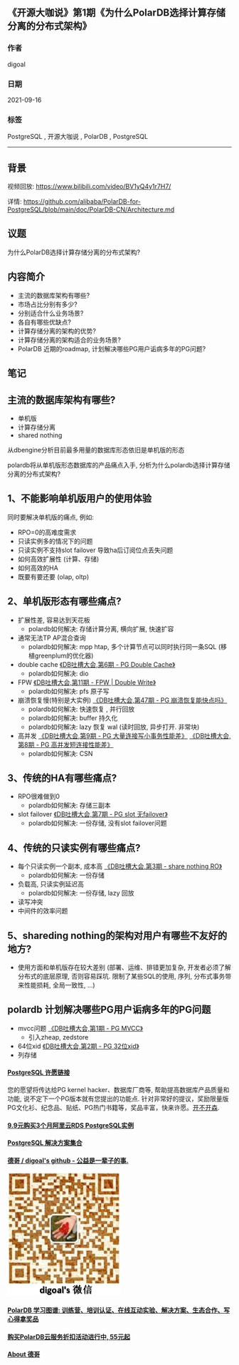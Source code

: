## 《开源大咖说》第1期《为什么PolarDB选择计算存储分离的分布式架构》   
  
### 作者  
digoal  
  
### 日期  
2021-09-16  
  
### 标签  
PostgreSQL , 开源大咖说 , PolarDB , PostgreSQL    
  
----  
  
## 背景  
  
视频回放:  https://www.bilibili.com/video/BV1yQ4y1r7H7/  
  
详情: https://github.com/alibaba/PolarDB-for-PostgreSQL/blob/main/doc/PolarDB-CN/Architecture.md    
  
## 议题  
为什么PolarDB选择计算存储分离的分布式架构?  
  
  
## 内容简介  
- 主流的数据库架构有哪些?   
- 市场占比分别有多少?   
- 分别适合什么业务场景?   
- 各自有哪些优缺点?   
- 计算存储分离的架构的优势?   
- 计算存储分离的架构适合的业务场景?   
- PolarDB 近期的roadmap, 计划解决哪些PG用户诟病多年的PG问题?   
  
## 笔记  
## 主流的数据库架构有哪些?   
- 单机版  
- 计算存储分离  
- shared nothing  
  
从dbengine分析目前最多用量的数据库形态依旧是单机版的形态  
  
polardb将从单机版形态数据库的产品痛点入手, 分析为什么polardb选择计算存储分离的分布式架构?    
  
## 1、不能影响单机版用户的使用体验     
同时要解决单机版的痛点, 例如:   
- RPO=0的高难度需求     
- 只读实例多的情况下的问题     
- 只读实例不支持slot failover 导致ha后订阅位点丢失问题  
- 如何高效扩展性 (计算、存储)     
- 如何高效的HA  
- 既要有要还要 (olap, oltp)     
  
## 2、单机版形态有哪些痛点?   
- 扩展性差, 容易达到天花板  
    - polardb如何解决: 存储计算分离, 横向扩展, 快速扩容  
- 通常无法TP AP混合查询  
    - polardb如何解决: mpp htap, 多个计算节点可以同时执行同一条SQL (移植greenplum的优化器)  
- double cache [《DB吐槽大会,第6期 - PG Double Cache》](../202108/20210828_06.md)    
    - polardb如何解决: dio    
- FPW  [《DB吐槽大会,第11期 - FPW | Double Write》](../202108/20210830_02.md)    
    - polardb如何解决: pfs 原子写  
- 崩溃恢复慢(特别是大实例) [《DB吐槽大会,第47期 - PG 崩溃恢复能快点吗》](../202109/20210915_07.md)    
    - polardb如何解决: 快速恢复 , 并行回放     
    - polardb如何解决: buffer 持久化  
    - polardb如何解决: lazy 恢复 wal (读时回放, 异步打开. 非常块)  
- 高并发   [《DB吐槽大会,第9期 - PG 大量连接写小事务性能差》](../202108/20210828_09.md)  [《DB吐槽大会,第8期 - PG 高并发短连接性能差》](../202108/20210828_08.md)     
    - polardb如何解决: CSN      
  
## 3、传统的HA有哪些痛点?   
- RPO很难做到0  
    - polardb如何解决: 存储三副本    
- slot failover  [《DB吐槽大会,第7期 - PG slot 无failover》](../202108/20210828_07.md)    
    - polardb如何解决: 一份存储, 没有slot failover问题   
  
## 4、传统的只读实例有哪些痛点?    
- 每个只读实例一个副本, 成本高  [《DB吐槽大会,第3期 - share nothing RO》](../202108/20210825_03.md)    
    - polardb如何解决: 一份存储  
- 负载高, 只读实例延迟高     
    - polardb如何解决: 一份存储, lazy 回放  
- 读写冲突     
- 中间件的效率问题    
  
## 5、shareding nothing的架构对用户有哪些不友好的地方?  
- 使用方面和单机版存在较大差别 (部署、运维、排错更加复杂, 开发者必须了解分布式的底层原理, 否则容易踩坑. 限制了某些SQL的使用, 序列, 分布式事务带来性能损耗, 全局一致性,   ...)     
    
## polardb 计划解决哪些PG用户诟病多年的PG问题  
- mvcc问题  [《DB吐槽大会,第1期 - PG MVCC》](../202108/20210823_07.md)    
    - 引入zheap, zedstore  
- 64位xid  [《DB吐槽大会,第2期 - PG 32位xid》](../202108/20210824_01.md)    
- 列存储    
  
  
#### [PostgreSQL 许愿链接](https://github.com/digoal/blog/issues/76 "269ac3d1c492e938c0191101c7238216")
您的愿望将传达给PG kernel hacker、数据库厂商等, 帮助提高数据库产品质量和功能, 说不定下一个PG版本就有您提出的功能点. 针对非常好的提议，奖励限量版PG文化衫、纪念品、贴纸、PG热门书籍等，奖品丰富，快来许愿。[开不开森](https://github.com/digoal/blog/issues/76 "269ac3d1c492e938c0191101c7238216").  
  
  
#### [9.9元购买3个月阿里云RDS PostgreSQL实例](https://www.aliyun.com/database/postgresqlactivity "57258f76c37864c6e6d23383d05714ea")
  
  
#### [PostgreSQL 解决方案集合](https://yq.aliyun.com/topic/118 "40cff096e9ed7122c512b35d8561d9c8")
  
  
#### [德哥 / digoal's github - 公益是一辈子的事.](https://github.com/digoal/blog/blob/master/README.md "22709685feb7cab07d30f30387f0a9ae")
  
  
![digoal's wechat](../pic/digoal_weixin.jpg "f7ad92eeba24523fd47a6e1a0e691b59")
  
  
#### [PolarDB 学习图谱: 训练营、培训认证、在线互动实验、解决方案、生态合作、写心得拿奖品](https://www.aliyun.com/database/openpolardb/activity "8642f60e04ed0c814bf9cb9677976bd4")
  
  
#### [购买PolarDB云服务折扣活动进行中, 55元起](https://www.aliyun.com/activity/new/polardb-yunparter?userCode=bsb3t4al "e0495c413bedacabb75ff1e880be465a")
  
  
#### [About 德哥](https://github.com/digoal/blog/blob/master/me/readme.md "a37735981e7704886ffd590565582dd0")
  
